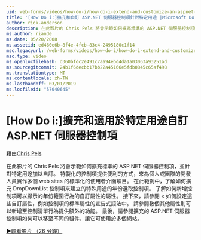 ```yaml
---
uid: web-forms/videos/how-do-i/how-do-i-extend-and-customize-an-aspnet-server-control-for-a-specific-purpose
title: '[How Do i:]擴充和自訂 ASP.NET 伺服器控制項針對特定用途 |Microsoft Docs'
author: rick-anderson
description: 在此影片的 Chris Pels 將會示範如何擴充標準的 ASP.NET 伺服器控制項，並針對特定用途加以自訂。 特製化的控制項提供 c...
ms.author: riande
ms.date: 05/20/2008
ms.assetid: ed460e6b-8f4e-4fcb-83c4-2495180c1f14
msc.legacyurl: /web-forms/videos/how-do-i/how-do-i-extend-and-customize-an-aspnet-server-control-for-a-specific-purpose
msc.type: video
ms.openlocfilehash: d360bfdc2e491c7aa94ebd4da1a03063a93251ad
ms.sourcegitcommit: 24b1f6decbb17bb22a45166e5fdb0845c65af498
ms.translationtype: MT
ms.contentlocale: zh-TW
ms.lasthandoff: 03/01/2019
ms.locfileid: "57040645"
---
```

<a name="how-do-i-extend-and-customize-an-aspnet-server-control-for-a-specific-purpose"></a>[How Do i:]擴充和適用於特定用途自訂 ASP.NET 伺服器控制項
====================
藉由[Chris Pels](https://twitter.com/chrispels)

在此影片的 Chris Pels 將會示範如何擴充標準的 ASP.NET 伺服器控制項，並針對特定用途加以自訂。 特製化的控制項提供便利的方式，來為個人或團隊的開發人員實作多個 web sites 的標準化的使用者介面項目。 在此範例中，了解如何擴充 DropDownList 控制項來建立的特殊用途的年份選取控制項。 了解如何新增控制項可以顯示的年份範圍行為的自訂屬性的屬性。 接下來，請參閱 < 如何設定這些自訂屬性，例如控制項的標準屬性的宣告式語法中。 請參閱數個其他屬性則可以新增至控制清單行為提供額外的功能。 最後，請參閱擴充的 ASP.NET 伺服器控制項如何可以移至不同的組件，讓它可使用於多個網站。

[&#9654;觀看影片 （26 分鐘）](https://channel9.msdn.com/Blogs/ASP-NET-Site-Videos/how-do-i-extend-and-customize-an-aspnet-server-control-for-a-specific-purpose)

